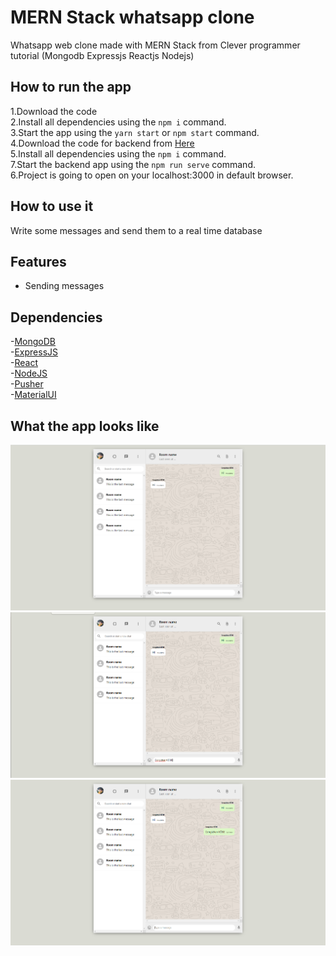 # MERN Stack whatsapp clone

Whatsapp web clone made with MERN Stack from Clever programmer tutorial (Mongodb Expressjs Reactjs Nodejs)  

## How to run the app

1.Download the code  
2.Install all dependencies using the `npm i` command.  
3.Start the app using the `yarn start` or `npm start` command.  
4.Download the code for backend from [Here](https://github.com/cengizhankose/whatsapp-backend)  
5.Install all dependencies using the `npm i` command.  
7.Start the backend app using the `npm run serve` command.  
6.Project is going to open on your localhost:3000 in default browser.  

## How to use it

Write some messages and send them to a real time database

## Features

- Sending messages

## Dependencies

-[MongoDB](https://www.mongodb.com/)  
-[ExpressJS](https://expressjs.com/)  
-[React](https://reactjs.org/)  
-[NodeJS](https://nodejs.org/en/)  
-[Pusher](https://pusher.com/)  
-[MaterialUI](https://material-ui.com/)  


## What the app looks like

![alt text](https://github.com/cengizhankose/whatsapp-mern-clone/blob/master/1.png)
![alt text](https://github.com/cengizhankose/whatsapp-mern-clone/blob/master/2.png)
![alt text](https://github.com/cengizhankose/whatsapp-mern-clone/blob/master/3.png)
